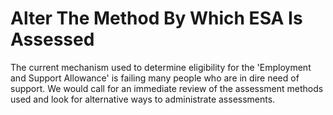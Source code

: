 Alter The Method By Which ESA Is Assessed
=========================================

The current mechanism used to determine eligibility for the 'Employment 
and Support Allowance' is failing many people who are in dire need of 
support. We would call for an immediate review of the assessment methods 
used and look for alternative ways to administrate assessments.

